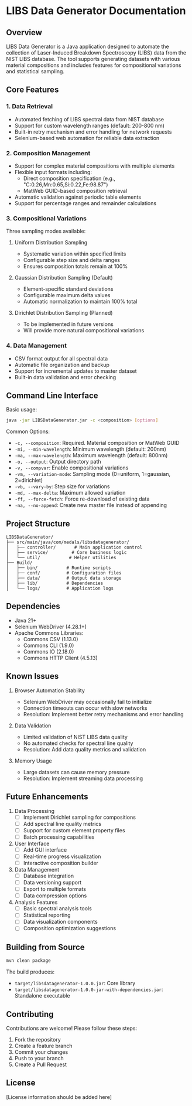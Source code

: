 # LIBS Data Generator Documentation

## Overview
LIBS Data Generator is a Java application designed to automate the collection of Laser-Induced Breakdown Spectroscopy (LIBS) data from the NIST LIBS database. The tool supports generating datasets with various material compositions and includes features for compositional variations and statistical sampling.

## Core Features

### 1. Data Retrieval
- Automated fetching of LIBS spectral data from NIST database
- Support for custom wavelength ranges (default: 200-800 nm)
- Built-in retry mechanism and error handling for network requests
- Selenium-based web automation for reliable data extraction

### 2. Composition Management
- Support for complex material compositions with multiple elements
- Flexible input formats including:
  - Direct composition specification (e.g., "C:0.26,Mn:0.65,Si:0.22,Fe:98.87")
  - MatWeb GUID-based composition retrieval
- Automatic validation against periodic table elements
- Support for percentage ranges and remainder calculations

### 3. Compositional Variations
Three sampling modes available:
1. Uniform Distribution Sampling
   - Systematic variation within specified limits
   - Configurable step size and delta ranges
   - Ensures composition totals remain at 100%

2. Gaussian Distribution Sampling (Default)
   - Element-specific standard deviations
   - Configurable maximum delta values
   - Automatic normalization to maintain 100% total
   
3. Dirichlet Distribution Sampling (Planned)
   - To be implemented in future versions
   - Will provide more natural compositional variations

### 4. Data Management
- CSV format output for all spectral data
- Automatic file organization and backup
- Support for incremental updates to master dataset
- Built-in data validation and error checking

## Command Line Interface

Basic usage:
```bash
java -jar LIBSDataGenerator.jar -c <composition> [options]
```

Common Options:
- `-c, --composition`: Required. Material composition or MatWeb GUID
- `-mi, --min-wavelength`: Minimum wavelength (default: 200nm)
- `-ma, --max-wavelength`: Maximum wavelength (default: 800nm)
- `-o, --output`: Output directory path
- `-v, --compvar`: Enable compositional variations
- `-vm, --variation-mode`: Sampling mode (0=uniform, 1=gaussian, 2=dirichlet)
- `-vb, --vary-by`: Step size for variations
- `-md, --max-delta`: Maximum allowed variation
- `-ff, --force-fetch`: Force re-download of existing data
- `-na, --no-append`: Create new master file instead of appending

## Project Structure

```
LIBSDataGenerator/
├── src/main/java/com/medals/libsdatagenerator/
│   ├── controller/       # Main application control
│   ├── service/         # Core business logic
│   └── util/           # Helper utilities
├── Build/
│   ├── bin/           # Runtime scripts
│   ├── conf/          # Configuration files
│   ├── data/          # Output data storage
│   ├── lib/           # Dependencies
│   └── logs/          # Application logs
```

## Dependencies
- Java 21+
- Selenium WebDriver (4.28.1+)
- Apache Commons Libraries:
  - Commons CSV (1.13.0)
  - Commons CLI (1.9.0)
  - Commons IO (2.18.0)
  - Commons HTTP Client (4.5.13)

## Known Issues

1. Browser Automation Stability
   - Selenium WebDriver may occasionally fail to initialize
   - Connection timeouts can occur with slow networks
   - Resolution: Implement better retry mechanisms and error handling

2. Data Validation
   - Limited validation of NIST LIBS data quality
   - No automated checks for spectral line quality
   - Resolution: Add data quality metrics and validation

3. Memory Usage
   - Large datasets can cause memory pressure
   - Resolution: Implement streaming data processing

## Future Enhancements

1. Data Processing
   - [ ] Implement Dirichlet sampling for compositions
   - [ ] Add spectral line quality metrics
   - [ ] Support for custom element property files
   - [ ] Batch processing capabilities

2. User Interface
   - [ ] Add GUI interface
   - [ ] Real-time progress visualization
   - [ ] Interactive composition builder

3. Data Management
   - [ ] Database integration
   - [ ] Data versioning support
   - [ ] Export to multiple formats
   - [ ] Data compression options

4. Analysis Features
   - [ ] Basic spectral analysis tools
   - [ ] Statistical reporting
   - [ ] Data visualization components
   - [ ] Composition optimization suggestions

## Building from Source

```bash
mvn clean package
```

The build produces:
- `target/libsdatagenerator-1.0.0.jar`: Core library
- `target/libsdatagenerator-1.0.0-jar-with-dependencies.jar`: Standalone executable

## Contributing
Contributions are welcome! Please follow these steps:
1. Fork the repository
2. Create a feature branch
3. Commit your changes
4. Push to your branch
5. Create a Pull Request

## License
[License information should be added here]
